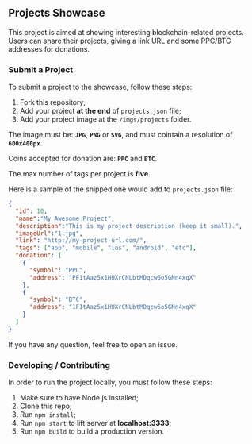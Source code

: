 ## Projects Showcase

This project is aimed at showing interesting blockchain-related projects. Users can share their projects, giving a link URL and some PPC/BTC addresses for donations.

### Submit a Project

To submit a project to the showcase, follow these steps:

1. Fork this repository;
2. Add your project **at the end** of `projects.json` file;
3. Add your project image at the `/imgs/projects` folder.

The image must be: **`JPG`**, **`PNG`** or **`SVG`**, and must cointain a resolution of **`600x400px`**.

Coins accepted for donation are: **`PPC`** and **`BTC`**.

The max number of tags per project is **five**.

Here is a sample of the snipped one would add to `projects.json` file:

```json
{
  "id": 10,
  "name":"My Awesome Project",
  "description":"This is my project description (keep it small).",
  "imageUrl":"1.jpg",
  "link": "http://my-project-url.com/",
  "tags": ["app", "mobile", "ios", "android", "etc"],
  "donation": [
    {
      "symbol": "PPC",
      "address": "PF1tAaz5x1HUXrCNLbtMDqcw6o5GNn4xqX"
    },
    {
      "symbol": "BTC",
      "address": "1F1tAaz5x1HUXrCNLbtMDqcw6o5GNn4xqX"
    }
  ]
}
```

If you have any question, feel free to open an issue.


### Developing / Contributing

In order to run the project locally, you must follow these steps:

1. Make sure to have Node.js installed;
2. Clone this repo;
3. Run `npm install`;
4. Run `npm start` to lift server at **localhost:3333**;
5. Run `npm build` to build a production version. 
